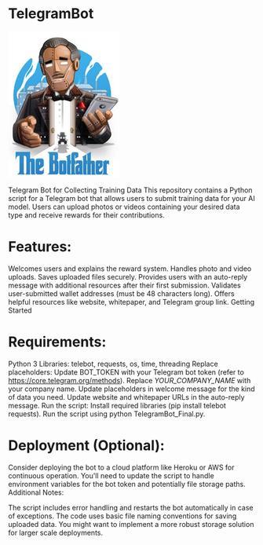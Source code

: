 # TelegramBot 

<img src="https://github.com/AdamAdonyi/TelegramBot/blob/main/Telegram.JPG" width="45%" height="45%"/>

Telegram Bot for Collecting Training Data
This repository contains a Python script for a Telegram bot that allows users to submit training data for your AI model. Users can upload photos or videos containing your desired data type and receive rewards for their contributions.

# Features:

Welcomes users and explains the reward system.
Handles photo and video uploads.
Saves uploaded files securely.
Provides users with an auto-reply message with additional resources after their first submission.
Validates user-submitted wallet addresses (must be 48 characters long).
Offers helpful resources like website, whitepaper, and Telegram group link.
Getting Started

# Requirements:

Python 3
Libraries: telebot, requests, os, time, threading
Replace placeholders:
Update BOT_TOKEN with your Telegram bot token (refer to https://core.telegram.org/methods).
Replace _YOUR_COMPANY_NAME_ with your company name.
Update placeholders in welcome message for the kind of data you need.
Update website and whitepaper URLs in the auto-reply message.
Run the script:
Install required libraries (pip install telebot requests).
Run the script using python TelegramBot_Final.py.

# Deployment (Optional):

Consider deploying the bot to a cloud platform like Heroku or AWS for continuous operation.
You'll need to update the script to handle environment variables for the bot token and potentially file storage paths.
Additional Notes:

The script includes error handling and restarts the bot automatically in case of exceptions.
The code uses basic file naming conventions for saving uploaded data. You might want to implement a more robust storage solution for larger scale deployments.

